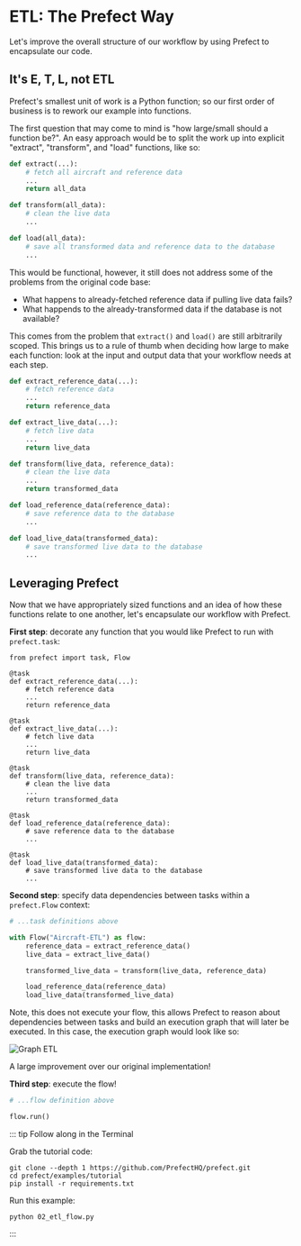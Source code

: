 # ETL: The Prefect Way

Let's improve the overall structure of our workflow by using Prefect to encapsulate our code.

## It's E, T, L, not ETL

Prefect's smallest unit of work is a Python function; so our first order of business is to rework our example into functions.

The first question that may come to mind is "how large/small should a function be?". An easy approach would be to split the work up into explicit "extract", "transform", and "load" functions, like so:

```python
def extract(...):
    # fetch all aircraft and reference data
    ...
    return all_data

def transform(all_data):
    # clean the live data
    ...

def load(all_data):
    # save all transformed data and reference data to the database
    ...
```

This would be functional, however, it still does not address some of the problems from the original code base:

- What happens to already-fetched reference data if pulling live data fails?
- What happends to the already-transformed data if the database is not available?

This comes from the problem that `extract()` and `load()` are still arbitrarily scoped. This brings us to a rule of thumb when deciding how large to make each function: look at the input and output data that your workflow needs at each step.

```python
def extract_reference_data(...):
    # fetch reference data
    ...
    return reference_data

def extract_live_data(...):
    # fetch live data
    ...
    return live_data

def transform(live_data, reference_data):
    # clean the live data
    ...
    return transformed_data

def load_reference_data(reference_data):
    # save reference data to the database
    ...

def load_live_data(transformed_data):
    # save transformed live data to the database
    ...
```

## Leveraging Prefect

Now that we have appropriately sized functions and an idea of how these functions relate to one another, let's encapsulate our workflow with Prefect.

**First step**: decorate any function that you would like Prefect to run with `prefect.task`:

```python{4}
from prefect import task, Flow

@task
def extract_reference_data(...):
    # fetch reference data
    ...
    return reference_data

@task
def extract_live_data(...):
    # fetch live data
    ...
    return live_data

@task
def transform(live_data, reference_data):
    # clean the live data
    ...
    return transformed_data

@task
def load_reference_data(reference_data):
    # save reference data to the database
    ...

@task
def load_live_data(transformed_data):
    # save transformed live data to the database
    ...
```

**Second step**: specify data dependencies between tasks within a `prefect.Flow` context:

```python
# ...task definitions above

with Flow("Aircraft-ETL") as flow:
    reference_data = extract_reference_data()
    live_data = extract_live_data()

    transformed_live_data = transform(live_data, reference_data)

    load_reference_data(reference_data)
    load_live_data(transformed_live_data)
```

Note, this does not execute your flow, this allows Prefect to reason about dependencies between tasks and build an execution graph that will later be executed. In this case, the execution graph would look like so:

![Graph ETL](/prefect-tutorial-etl-dataflow.png)

A large improvement over our original implementation!

**Third step**: execute the flow!

```python
# ...flow definition above

flow.run()
```

::: tip Follow along in the Terminal

Grab the tutorial code:

```shell
git clone --depth 1 https://github.com/PrefectHQ/prefect.git
cd prefect/examples/tutorial
pip install -r requirements.txt
```

Run this example:

```shell
python 02_etl_flow.py
```

:::
